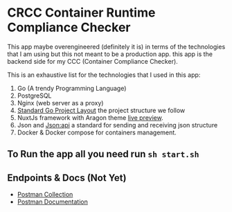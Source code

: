 # CRCC Container Runtime Compliance Checker

This app maybe overengineered (definitely it is) in terms of the technologies that I am using but this not meant to be a production app.
this app is the backend side for my CCC (Container Compliance Checker).

This is an exhaustive list for the technologies that I used in this app:
1. Go (A trendy Programming Language)
2. PostgreSQL
3. Nginx (web server as a proxy)
4. [Standard Go Project Layout](https://github.com/golang-standards/project-layout) the project structure we follow
5. NuxtJs framework with Aragon theme [live preview](https://nuxt-argon-dashboard-laravel.creative-tim.com/dashboard/).
6. Json and [Json:api](https://jsonapi.org/) a standard for sending and receiving json structure
7. Docker & Docker compose for containers management.

[comment]: <> (8. gRPC a framework for implementing RPC APIs via HTTP/2 &#40;Not yet&#41;)


## To Run the app all you need run `sh start.sh`


## Endpoints & Docs (Not Yet)
- [Postman Collection](#)
- [Postman Documentation](#)
